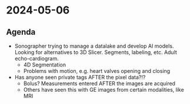 # 2024-05-06

## Agenda 
  - Sonographer trying to manage a datalake and develop AI models. Looking for alternatives to 3D Slicer. Segments, labeling, etc. Adult echo-cardiogram.
    - 4D Segmentation
    - Problems with motion, e.g. heart valves opening and closing
  - Has anyone seen private tags AFTER the pixel data?!?
    - Bolus? Measurements entered AFTER the images are acquired
    - Others have seen this with GE images from certain modalities, like MRI
  
